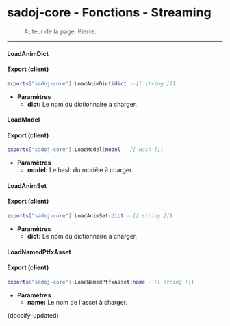 # sadoj-core - Fonctions - Streaming

> Auteur de la page: Pierre.

---

#### LoadAnimDict

<!-- tabs:start -->

#### **Export (client)**

```lua
exports["sadoj-core"]:LoadAnimDict(dict --[[ string ]])
```

* **Paramètres**
    * **dict:** Le nom du dictionnaire à charger.

<!-- tabs:end -->

#### LoadModel

<!-- tabs:start -->

#### **Export (client)**

```lua
exports["sadoj-core"]:LoadModel(model --[[ Hash ]])
```

* **Paramètres**
    * **model:** Le hash du modèle à charger.

<!-- tabs:end -->

#### LoadAnimSet

<!-- tabs:start -->

#### **Export (client)**

```lua
exports["sadoj-core"]:LoadAnimSet(dict --[[ string ]])
```

* **Paramètres**
    * **dict:** Le nom du dictionnaire à charger.

<!-- tabs:end -->

#### LoadNamedPtfxAsset

<!-- tabs:start -->

#### **Export (client)**

```lua
exports["sadoj-core"]:LoadNamedPtfxAsset(name --[[ string ]])
```

* **Paramètres**
    * **name:** Le nom de l'asset à charger.

<!-- tabs:end -->

{docsify-updated}